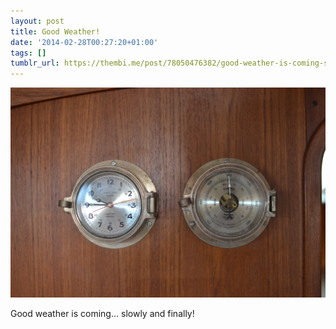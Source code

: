 ```yaml
---
layout: post
title: Good Weather!
date: '2014-02-28T00:27:20+01:00'
tags: []
tumblr_url: https://thembi.me/post/78050476382/good-weather-is-coming-slowly-and-finally
---
```

 ![](/files/tumblr_n1oh5kvPyK1tq106bo1_1280.jpg)  

Good weather is coming… slowly and finally!

